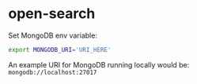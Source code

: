 # open-search

Set MongoDB env variable:
```bash
export MONGODB_URI='URI_HERE'
```
An example URI for MongoDB running locally would be: `mongodb://localhost:27017`